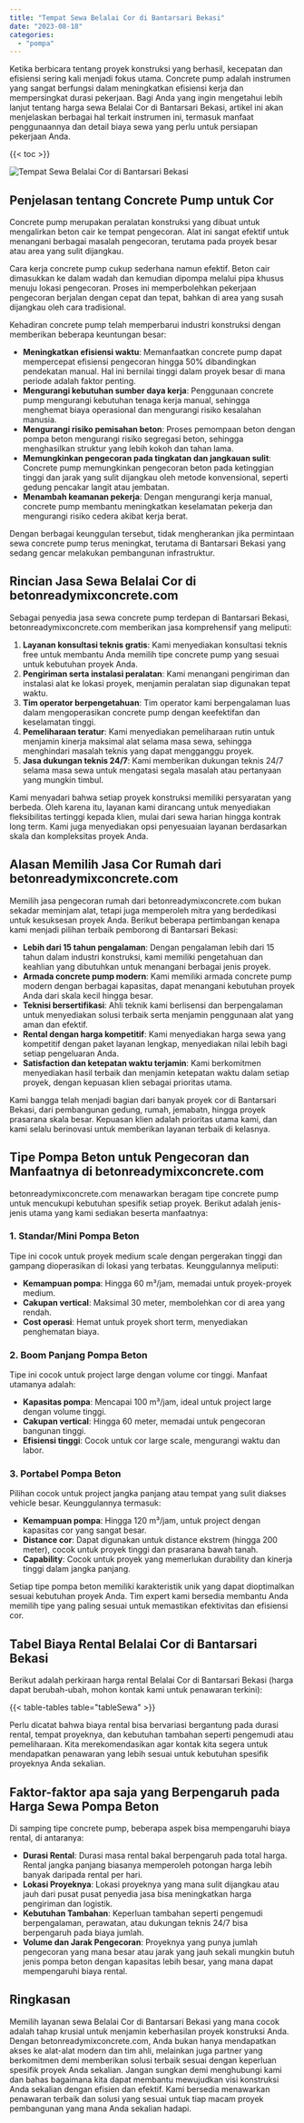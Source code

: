 ```yaml
---
title: "Tempat Sewa Belalai Cor di Bantarsari Bekasi"
date: "2023-08-18"
categories: 
  - "pompa"
---
```


Ketika berbicara tentang proyek konstruksi yang berhasil, kecepatan dan efisiensi sering kali menjadi fokus utama. Concrete pump adalah instrumen yang sangat berfungsi dalam meningkatkan efisiensi kerja dan mempersingkat durasi pekerjaan. Bagi Anda yang ingin mengetahui lebih lanjut tentang harga sewa Belalai Cor di Bantarsari Bekasi, artikel ini akan menjelaskan berbagai hal terkait instrumen ini, termasuk manfaat penggunaannya dan detail biaya sewa yang perlu untuk persiapan pekerjaan Anda.

{{< toc >}}

![Tempat Sewa Belalai Cor di Bantarsari Bekasi](https://betoncor8.github.io/pump/concrete-pump%20(4).png)

## Penjelasan tentang Concrete Pump untuk Cor

Concrete pump merupakan peralatan konstruksi yang dibuat untuk mengalirkan beton cair ke tempat pengecoran. Alat ini sangat efektif untuk menangani berbagai masalah pengecoran, terutama pada proyek besar atau area yang sulit dijangkau.

Cara kerja concrete pump cukup sederhana namun efektif. Beton cair dimasukkan ke dalam wadah dan kemudian dipompa melalui pipa khusus menuju lokasi pengecoran. Proses ini memperbolehkan pekerjaan pengecoran berjalan dengan cepat dan tepat, bahkan di area yang susah dijangkau oleh cara tradisional.

Kehadiran concrete pump telah memperbarui industri konstruksi dengan memberikan beberapa keuntungan besar:

- **Meningkatkan efisiensi waktu**: Memanfaatkan concrete pump dapat mempercepat efisiensi pengecoran hingga 50% dibandingkan pendekatan manual. Hal ini bernilai tinggi dalam proyek besar di mana periode adalah faktor penting.
- **Mengurangi kebutuhan sumber daya kerja**: Penggunaan concrete pump mengurangi kebutuhan tenaga kerja manual, sehingga menghemat biaya operasional dan mengurangi risiko kesalahan manusia.
- **Mengurangi risiko pemisahan beton**: Proses pemompaan beton dengan pompa beton mengurangi risiko segregasi beton, sehingga menghasilkan struktur yang lebih kokoh dan tahan lama.
- **Memungkinkan pengecoran pada tingkatan dan jangkauan sulit**: Concrete pump memungkinkan pengecoran beton pada ketinggian tinggi dan jarak yang sulit dijangkau oleh metode konvensional, seperti gedung pencakar langit atau jembatan.
- **Menambah keamanan pekerja**: Dengan mengurangi kerja manual, concrete pump membantu meningkatkan keselamatan pekerja dan mengurangi risiko cedera akibat kerja berat.

Dengan berbagai keunggulan tersebut, tidak mengherankan jika permintaan sewa concrete pump terus meningkat, terutama di Bantarsari Bekasi yang sedang gencar melakukan pembangunan infrastruktur.

## Rincian Jasa Sewa Belalai Cor di betonreadymixconcrete.com

Sebagai penyedia jasa sewa concrete pump terdepan di Bantarsari Bekasi, betonreadymixconcrete.com memberikan jasa komprehensif yang meliputi:

1. **Layanan konsultasi teknis gratis**: Kami menyediakan konsultasi teknis free untuk membantu Anda memilih tipe concrete pump yang sesuai untuk kebutuhan proyek Anda.
2. **Pengiriman serta instalasi peralatan**: Kami menangani pengiriman dan instalasi alat ke lokasi proyek, menjamin peralatan siap digunakan tepat waktu.
3. **Tim operator berpengetahuan**: Tim operator kami berpengalaman luas dalam mengoperasikan concrete pump dengan keefektifan dan keselamatan tinggi.
4. **Pemeliharaan teratur**: Kami menyediakan pemeliharaan rutin untuk menjamin kinerja maksimal alat selama masa sewa, sehingga menghindari masalah teknis yang dapat mengganggu proyek.
5. **Jasa dukungan teknis 24/7**: Kami memberikan dukungan teknis 24/7 selama masa sewa untuk mengatasi segala masalah atau pertanyaan yang mungkin timbul.

Kami menyadari bahwa setiap proyek konstruksi memiliki persyaratan yang berbeda. Oleh karena itu, layanan kami dirancang untuk menyediakan fleksibilitas tertinggi kepada klien, mulai dari sewa harian hingga kontrak long term. Kami juga menyediakan opsi penyesuaian layanan berdasarkan skala dan kompleksitas proyek Anda.

## Alasan Memilih Jasa Cor Rumah dari betonreadymixconcrete.com

Memilih jasa pengecoran rumah dari betonreadymixconcrete.com bukan sekadar meminjam alat, tetapi juga memperoleh mitra yang berdedikasi untuk kesuksesan proyek Anda. Berikut beberapa pertimbangan kenapa kami menjadi pilihan terbaik pemborong di Bantarsari Bekasi:

- **Lebih dari 15 tahun pengalaman**: Dengan pengalaman lebih dari 15 tahun dalam industri konstruksi, kami memiliki pengetahuan dan keahlian yang dibutuhkan untuk menangani berbagai jenis proyek.
- **Armada concrete pump modern**: Kami memiliki armada concrete pump modern dengan berbagai kapasitas, dapat menangani kebutuhan proyek Anda dari skala kecil hingga besar.
- **Teknisi bersertifikasi**: Ahli teknik kami berlisensi dan berpengalaman untuk menyediakan solusi terbaik serta menjamin penggunaan alat yang aman dan efektif.
- **Rental dengan harga kompetitif**: Kami menyediakan harga sewa yang kompetitif dengan paket layanan lengkap, menyediakan nilai lebih bagi setiap pengeluaran Anda.
- **Satisfaction dan ketepatan waktu terjamin**: Kami berkomitmen menyediakan hasil terbaik dan menjamin ketepatan waktu dalam setiap proyek, dengan kepuasan klien sebagai prioritas utama.

Kami bangga telah menjadi bagian dari banyak proyek cor di Bantarsari Bekasi, dari pembangunan gedung, rumah, jemabatn, hingga proyek prasarana skala besar. Kepuasan klien adalah prioritas utama kami, dan kami selalu berinovasi untuk memberikan layanan terbaik di kelasnya.

## Tipe Pompa Beton untuk Pengecoran dan Manfaatnya di betonreadymixconcrete.com

betonreadymixconcrete.com menawarkan beragam tipe concrete pump untuk mencukupi kebutuhan spesifik setiap proyek. Berikut adalah jenis-jenis utama yang kami sediakan beserta manfaatnya:

### 1\. Standar/Mini Pompa Beton

Tipe ini cocok untuk proyek medium scale dengan pergerakan tinggi dan gampang dioperasikan di lokasi yang terbatas. Keunggulannya meliputi:

- **Kemampuan pompa**: Hingga 60 m³/jam, memadai untuk proyek-proyek medium.
- **Cakupan vertical**: Maksimal 30 meter, membolehkan cor di area yang rendah.
- **Cost operasi**: Hemat untuk proyek short term, menyediakan penghematan biaya.

### 2\. Boom Panjang Pompa Beton

Tipe ini cocok untuk project large dengan volume cor tinggi. Manfaat utamanya adalah:

- **Kapasitas pompa**: Mencapai 100 m³/jam, ideal untuk project large dengan volume tinggi.
- **Cakupan vertical**: Hingga 60 meter, memadai untuk pengecoran bangunan tinggi.
- **Efisiensi tinggi**: Cocok untuk cor large scale, mengurangi waktu dan labor.

### 3\. Portabel Pompa Beton

Pilihan cocok untuk project jangka panjang atau tempat yang sulit diakses vehicle besar. Keunggulannya termasuk:

- **Kemampuan pompa**: Hingga 120 m³/jam, untuk project dengan kapasitas cor yang sangat besar.
- **Distance cor**: Dapat digunakan untuk distance ekstrem (hingga 200 meter), cocok untuk proyek tinggi dan prasarana bawah tanah.
- **Capability**: Cocok untuk proyek yang memerlukan durability dan kinerja tinggi dalam jangka panjang.

Setiap tipe pompa beton memiliki karakteristik unik yang dapat dioptimalkan sesuai kebutuhan proyek Anda. Tim expert kami bersedia membantu Anda memilih tipe yang paling sesuai untuk memastikan efektivitas dan efisiensi cor.

## Tabel Biaya Rental Belalai Cor di Bantarsari Bekasi

Berikut adalah perkiraan harga rental Belalai Cor di Bantarsari Bekasi (harga dapat berubah-ubah, mohon kontak kami untuk penawaran terkini):

{{< table-tables table="tableSewa" >}}

Perlu dicatat bahwa biaya rental bisa bervariasi bergantung pada durasi rental, tempat proyeknya, dan kebutuhan tambahan seperti pengemudi atau pemeliharaan. Kita merekomendasikan agar kontak kita segera untuk mendapatkan penawaran yang lebih sesuai untuk kebutuhan spesifik proyeknya Anda sekalian.

## Faktor-faktor apa saja yang Berpengaruh pada Harga Sewa Pompa Beton

Di samping tipe concrete pump, beberapa aspek bisa mempengaruhi biaya rental, di antaranya:

- **Durasi Rental**: Durasi masa rental bakal berpengaruh pada total harga. Rental jangka panjang biasanya memperoleh potongan harga lebih banyak daripada rental per hari.
- **Lokasi Proyeknya**: Lokasi proyeknya yang mana sulit dijangkau atau jauh dari pusat pusat penyedia jasa bisa meningkatkan harga pengiriman dan logistik.
- **Kebutuhan Tambahan**: Keperluan tambahan seperti pengemudi berpengalaman, perawatan, atau dukungan teknis 24/7 bisa berpengaruh pada biaya jumlah.
- **Volume dan Jarak Pengecoran**: Proyeknya yang punya jumlah pengecoran yang mana besar atau jarak yang jauh sekali mungkin butuh jenis pompa beton dengan kapasitas lebih besar, yang mana dapat mempengaruhi biaya rental.

## Ringkasan

Memilih layanan sewa Belalai Cor di Bantarsari Bekasi yang mana cocok adalah tahap krusial untuk menjamin keberhasilan proyek konstruksi Anda. Dengan betonreadymixconcrete.com, Anda bukan hanya mendapatkan akses ke alat-alat modern dan tim ahli, melainkan juga partner yang berkomitmen demi memberikan solusi terbaik sesuai dengan keperluan spesifik proyek Anda sekalian. Jangan sungkan demi menghubungi kami dan bahas bagaimana kita dapat membantu mewujudkan visi konstruksi Anda sekalian dengan efisien dan efektif. Kami bersedia menawarkan penawaran terbaik dan solusi yang sesuai untuk tiap macam proyek pembangunan yang mana Anda sekalian hadapi.

